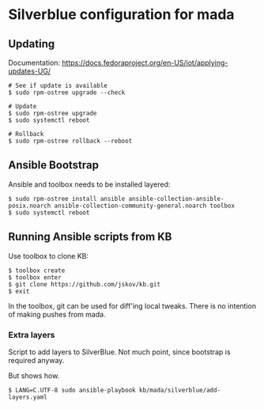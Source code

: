 # Silverblue configuration for mada

## Updating

Documentation: https://docs.fedoraproject.org/en-US/iot/applying-updates-UG/

```console
# See if update is available
$ sudo rpm-ostree upgrade --check

# Update
$ sudo rpm-ostree upgrade
$ sudo systemctl reboot

# Rollback
$ sudo rpm-ostree rollback --reboot
```


## Ansible Bootstrap

Ansible and toolbox needs to be installed layered:

```console
$ sudo rpm-ostree install ansible ansible-collection-ansible-posix.noarch ansible-collection-community-general.noarch toolbox
$ sudo systemctl reboot
```

## Running Ansible scripts from KB

Use toolbox to clone KB:

```console
$ toolbox create
$ toolbox enter
$ git clone https://github.com/jskov/kb.git
$ exit
```

In the toolbox, git can be used for diff'ing local tweaks.
There is no intention of making pushes from mada.

### Extra layers

Script to add layers to SilverBlue. Not much point, since bootstrap is required anyway.

But shows how.

```console
$ LANG=C.UTF-8 sudo ansible-playbook kb/mada/silverblue/add-layers.yaml
```

